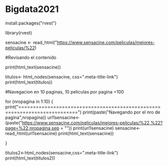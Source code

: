 # Bigdata2021


install.packages("rvest")

library(rvest)

sensacine <- read_html("https://www.sensacine.com/peliculas/mejores-peliculas/%22)

#Revisando el contenido 

print(html_text(sensacine))

titulos<- html_nodes(sensacine, css=".meta-title-link")
print(html_text(titulos))

#Navegacion en 10 paginas, 10 peliculas por pagina =100

for (nropagina in 1:10) {
  print("==========================================================================")
  print(paste("Navegando por el nro de pagina",nropagina))
  url1sensacine<- (paste("https://www.sensacine.com/peliculas/mejores-peliculas/%22,%22?page=%22,nropagina,sep = ""))
  print(url1sensacine)
  sensacine<- read_html(url1sensacine)
  print(html_text(sensacine))

}

titulos2<-html_nodes(sensacine,css=".meta-title-link")
print(html_text(titulos2))
